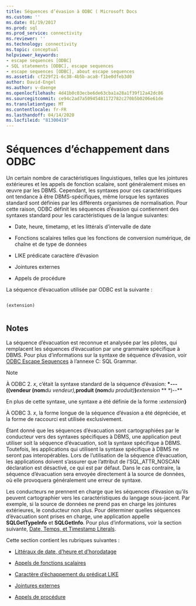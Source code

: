 ```yaml
---
title: Séquences d’évasion à ODBC ( Microsoft Docs
ms.custom: ''
ms.date: 01/19/2017
ms.prod: sql
ms.prod_service: connectivity
ms.reviewer: ''
ms.technology: connectivity
ms.topic: conceptual
helpviewer_keywords:
- escape sequences [ODBC]
- SQL statements [ODBC], escape sequences
- escape sequences [ODBC], about escape sequences
ms.assetid: cf229f21-6c38-4b5b-aca8-f1be0dfeb3d0
author: David-Engel
ms.author: v-daenge
ms.openlocfilehash: 4d41b0c03ecbe6de63cba1a28a1f39f12a42dc86
ms.sourcegitcommit: ce94c2ad7a50945481172782c270b5b0206e61de
ms.translationtype: MT
ms.contentlocale: fr-FR
ms.lasthandoff: 04/14/2020
ms.locfileid: "81300419"
---
```

# <a name="escape-sequences-in-odbc"></a>Séquences d’échappement dans ODBC
Un certain nombre de caractéristiques linguistiques, telles que les jointures extérieures et les appels de fonction scalaire, sont généralement mises en œuvre par les DBMS. Cependant, les syntaxes pour ces caractéristiques ont tendance à être DBMS-spécifiques, même lorsque les syntaxes standard sont définies par les différents organismes de normalisation. Pour cette raison, ODBC définit les séquences d’évasion qui contiennent des syntaxes standard pour les caractéristiques de la langue suivantes:  
  
-   Date, heure, timetamp, et les littérals d’intervalle de date  
  
-   Fonctions scalaires telles que les fonctions de conversion numérique, de chaîne et de type de données  
  
-   LIKE prédicate caractère d’évasion  
  
-   Jointures externes  
  
-   Appels de procédure  
  
 La séquence d’évacuation utilisée par ODBC est la suivante :  
  
```  
  
(extension)  
  
```  
  
## <a name="remarks"></a>Notes  
 La séquence d’évacuation est reconnue et analysée par les pilotes, qui remplacent les séquences d’évacuation par une grammaire spécifique à DBMS. Pour plus d’informations sur la syntaxe de séquence d’évasion, voir [ODBC Escape Sequences](../../../odbc/reference/appendixes/odbc-escape-sequences.md) à l’annexe C: SQL Grammar.  
  
> [!NOTE]  
>  À ODBC 2. *x*, c’était la syntaxe standard de la séquence d’évasion: **\*---((vendeur (nom**_du vendeur),_**produit (nom**_du produit)_**)**_extension_ ** \*)--**  
>   
>  En plus de cette syntaxe, une syntaxe a été définie de la forme **:**_extension_**}**  
>   
>  À ODBC 3. *x*, la forme longue de la séquence d’évasion a été dépréciée, et la forme de raccourci est utilisée exclusivement.  
  
 Étant donné que les séquences d’évacuation sont cartographiées par le conducteur vers des syntaxes spécifiques à DBMS, une application peut utiliser soit la séquence d’évacuation, soit la syntaxe spécifique à DBMS. Toutefois, les applications qui utilisent la syntaxe spécifique à DBMS ne seront pas interopérables. Lors de l’utilisation de la séquence d’évacuation, les applications doivent s’assurer que l’attribut de l’SQL_ATTR_NOSCAN déclaration est désactivé, ce qui est par défaut. Dans le cas contraire, la séquence d’évacuation sera envoyée directement à la source de données, où elle provoquera généralement une erreur de syntaxe.  
  
 Les conducteurs ne prennent en charge que les séquences d’évasion qu’ils peuvent cartographier vers les caractéristiques du langage sous-jacent. Par exemple, si la source de données ne prend pas en charge les jointures extérieures, le conducteur non plus. Pour déterminer quelles séquences d’évacuation sont prises en charge, une application appelle **SQLGetTypeInfo** et **SQLGetInfo**. Pour plus d’informations, voir la section suivante, [Date, Temps, et Timestamp Literals](../../../odbc/reference/develop-app/date-time-and-timestamp-literals.md).  
  
 Cette section contient les rubriques suivantes :  
  
-   [Littéraux de date, d’heure et d’horodatage](../../../odbc/reference/develop-app/date-time-and-timestamp-literals.md)  
  
-   [Appels de fonctions scalaires](../../../odbc/reference/develop-app/scalar-function-calls.md)  
  
-   [Caractère d’échappement du prédicat LIKE](../../../odbc/reference/develop-app/like-predicate-escape-character.md)  
  
-   [Jointures externes](../../../odbc/reference/develop-app/outer-joins.md)  
  
-   [Appels de procédure](../../../odbc/reference/develop-app/procedure-calls.md)
